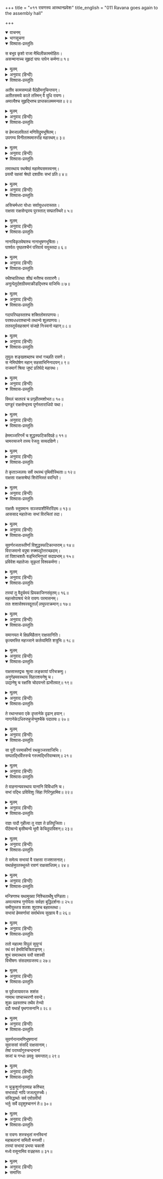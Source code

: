 +++
title = "०११ रावणस्य आस्थानप्रवेशः"
title_english = "011 Ravana goes again to the assembly hall"

+++
<details open><summary>वाचनम्</summary>

<div class="audioEmbed"  caption="श्रीराम-हरिसीताराममूर्ति-घनपाठिभ्यां वचनम्" src="https://archive.org/download/Ramayana-recitation-Sriram-harisItArAmamUrti-Ghanapaati-v2/Kanda_6/Kanda_6_YK-011-Ravana_goes_again_to_the_assembly_hall.mp3"></div>
</details>



<details><summary>भागसूचना</summary>

11. रावण और उसके सभासदोंका सभाभवनमें एकत्र होना
</details>

<details open><summary>विश्वास-प्रस्तुतिः</summary>

स बभूव कृशो राजा मैथिलीकाममोहितः।  
असन्मानाच्च सुहृदां पापः पापेन कर्मणा॥ १॥
</details>

<details><summary>मूलम्</summary>

स बभूव कृशो राजा मैथिलीकाममोहितः।  
असन्मानाच्च सुहृदां पापः पापेन कर्मणा॥ १॥
</details>

<details><summary>अनुवाद (हिन्दी)</summary>

राक्षसोंका राजा रावण मिथिलेशकुमारी सीताके प्रति कामसे मोहित हो रहा था, उसके हितैषी सुहृद् विभीषण आदि उसका अनादर करने लगे थे—उसके कुकृत्योंकी निन्दा करते थे तथा वह सीताहरणरूपी जघन्य पाप-कर्मके कारण पापी घोषित किया गया था—इन सब कारणोंसे वह अत्यन्त कृश (चिन्तायुक्त एवं दुर्बल) हो गया था॥ १॥
</details>

<details open><summary>विश्वास-प्रस्तुतिः</summary>

अतीव कामसम्पन्नो वैदेहीमनुचिन्तयन्।  
अतीतसमये काले तस्मिन् वै युधि रावणः।  
अमात्यैश्च सुहृद्भिश्च प्राप्तकालममन्यत॥ २॥
</details>

<details><summary>मूलम्</summary>

अतीव कामसम्पन्नो वैदेहीमनुचिन्तयन्।  
अतीतसमये काले तस्मिन् वै युधि रावणः।  
अमात्यैश्च सुहृद्भिश्च प्राप्तकालममन्यत॥ २॥
</details>

<details><summary>अनुवाद (हिन्दी)</summary>

वह अत्यन्त कामसे पीड़ित होकर बारंबार विदेहकुमारीका चिन्तन करता था, इसलिये युद्धका अवसर बीत जानेपर भी उसने उस समय मन्त्रियों और सुहृदोंके साथ सलाह करके युद्धको ही समयोचित कर्तव्य माना॥ २॥
</details>

<details open><summary>विश्वास-प्रस्तुतिः</summary>

स हेमजालविततं मणिविद्रुमभूषितम्।  
उपगम्य विनीताश्वमारुरोह महारथम्॥ ३॥
</details>

<details><summary>मूलम्</summary>

स हेमजालविततं मणिविद्रुमभूषितम्।  
उपगम्य विनीताश्वमारुरोह महारथम्॥ ३॥
</details>

<details><summary>अनुवाद (हिन्दी)</summary>

वह सोनेकी जालीसे आच्छादित तथा मणि एवं मूँगोंसे विभूषित एक विशाल रथपर, जिसमें सुशिक्षित घोड़े जुते हुए थे; जा चढ़ा॥ ३॥
</details>

<details open><summary>विश्वास-प्रस्तुतिः</summary>

तमास्थाय रथश्रेष्ठं महामेघसमस्वनम्।  
प्रययौ रक्षसां श्रेष्ठो दशग्रीवः सभां प्रति॥ ४॥
</details>

<details><summary>मूलम्</summary>

तमास्थाय रथश्रेष्ठं महामेघसमस्वनम्।  
प्रययौ रक्षसां श्रेष्ठो दशग्रीवः सभां प्रति॥ ४॥
</details>

<details><summary>अनुवाद (हिन्दी)</summary>

महान् मेघोंकी गर्जनाके समान घर्घराहट पैदा करनेवाले उस उत्तम रथपर आरूढ़ हो राक्षसशिरोमणि दशग्रीव सभाभवनकी ओर प्रस्थित हुआ॥ ४॥
</details>

<details open><summary>विश्वास-प्रस्तुतिः</summary>

असिचर्मधरा योधाः सर्वायुधधरास्ततः।  
राक्षसा राक्षसेन्द्रस्य पुरस्तात् सम्प्रतस्थिरे॥ ५॥
</details>

<details><summary>मूलम्</summary>

असिचर्मधरा योधाः सर्वायुधधरास्ततः।  
राक्षसा राक्षसेन्द्रस्य पुरस्तात् सम्प्रतस्थिरे॥ ५॥
</details>

<details><summary>अनुवाद (हिन्दी)</summary>

उस समय राक्षसराज रावणके आगे-आगे ढाल-तलवार एवं सब प्रकारके आयुध धारण करनेवाले बहुसंख्यक राक्षस योद्धा जा रहे थे॥ ५॥
</details>

<details open><summary>विश्वास-प्रस्तुतिः</summary>

नानाविकृतवेषाश्च नानाभूषणभूषिताः।  
पार्श्वतः पृष्ठतश्चैनं परिवार्य ययुस्तदा॥ ६॥
</details>

<details><summary>मूलम्</summary>

नानाविकृतवेषाश्च नानाभूषणभूषिताः।  
पार्श्वतः पृष्ठतश्चैनं परिवार्य ययुस्तदा॥ ६॥
</details>

<details><summary>अनुवाद (हिन्दी)</summary>

इसी तरह भाँति-भाँतिके आभूषणोंसे विभूषित और नाना प्रकारके विकराल वेषवाले अगणित निशाचर उसे दायें-बायें और पीछेकी ओरसे घेरकर चल रहे थे॥ ६॥
</details>

<details open><summary>विश्वास-प्रस्तुतिः</summary>

रथैश्चातिरथाः शीघ्रं मत्तैश्च वरवारणैः।  
अनूत्पेतुर्दशग्रीवमाक्रीडद्भिश्च वाजिभिः॥ ७॥
</details>

<details><summary>मूलम्</summary>

रथैश्चातिरथाः शीघ्रं मत्तैश्च वरवारणैः।  
अनूत्पेतुर्दशग्रीवमाक्रीडद्भिश्च वाजिभिः॥ ७॥
</details>

<details><summary>अनुवाद (हिन्दी)</summary>

रावणके प्रस्थान करते ही बहुत-से अतिरथी वीर रथों, मतवाले गजराजों और खेल-खेलमें तरह-तरहकी चालें दिखानेवाले घोड़ोंपर सवार हो तुरंत उसके पीछे चल दिये॥ ७॥
</details>

<details open><summary>विश्वास-प्रस्तुतिः</summary>

गदापरिघहस्ताश्च शक्तितोमरपाणयः।  
परश्वधधराश्चान्ये तथान्ये शूलपाणयः।  
ततस्तूर्यसहस्राणं संजज्ञे निःस्वनो महान्॥ ८॥
</details>

<details><summary>मूलम्</summary>

गदापरिघहस्ताश्च शक्तितोमरपाणयः।  
परश्वधधराश्चान्ये तथान्ये शूलपाणयः।  
ततस्तूर्यसहस्राणं संजज्ञे निःस्वनो महान्॥ ८॥
</details>

<details><summary>अनुवाद (हिन्दी)</summary>

किन्हींके हाथोंमें गदा और परिघ शोभा पा रहे थे। कोई शक्ति और तोमर लिये हुए थे। कुछ लोगोंने फरसे धारण कर रखे थे तथा अन्य राक्षसोंके हाथोंमें शूल चमक रहे थे, फिर तो वहाँ सहस्रों वाद्योंका महान् घोष होने लगा॥ ८॥
</details>

<details open><summary>विश्वास-प्रस्तुतिः</summary>

तुमुलः शङ्खशब्दश्च सभां गच्छति रावणे।  
स नेमिघोषेण महान् सहसाभिनिनादयन्॥ ९॥  
राजमार्गं श्रिया जुष्टं प्रतिपेदे महारथः।
</details>

<details><summary>मूलम्</summary>

तुमुलः शङ्खशब्दश्च सभां गच्छति रावणे।  
स नेमिघोषेण महान् सहसाभिनिनादयन्॥ ९॥  
राजमार्गं श्रिया जुष्टं प्रतिपेदे महारथः।
</details>

<details><summary>अनुवाद (हिन्दी)</summary>

रावणके सभाभवनकी ओर यात्रा करते समय तुमुल शङ्खध्वनि होने लगी। उसका वह विशाल रथ अपने पहियोंकी घर्घराहटसे सम्पूर्ण दिशाओंको प्रतिध्वनित करता हुआ सहसा शोभाशाली राजमार्गपर जा पहुँचा॥ ९ १/२॥
</details>

<details open><summary>विश्वास-प्रस्तुतिः</summary>

विमलं चातपत्रं च प्रगृहीतमशोभत॥ १०॥  
पाण्डुरं राक्षसेन्द्रस्य पूर्णस्ताराधिपो यथा।
</details>

<details><summary>मूलम्</summary>

विमलं चातपत्रं च प्रगृहीतमशोभत॥ १०॥  
पाण्डुरं राक्षसेन्द्रस्य पूर्णस्ताराधिपो यथा।
</details>

<details><summary>अनुवाद (हिन्दी)</summary>

उस समय राक्षसराज रावणके ऊपर तना हुआ निर्मल श्वेत छत्र पूर्ण चन्द्रमाके समान शोभा पा रहा था॥ १० १/२॥
</details>

<details open><summary>विश्वास-प्रस्तुतिः</summary>

हेममञ्जरिगर्भे च शुद्धस्फटिकविग्रहे॥ ११॥  
चामरव्यजने तस्य रेजतुः सव्यदक्षिणे।
</details>

<details><summary>मूलम्</summary>

हेममञ्जरिगर्भे च शुद्धस्फटिकविग्रहे॥ ११॥  
चामरव्यजने तस्य रेजतुः सव्यदक्षिणे।
</details>

<details><summary>अनुवाद (हिन्दी)</summary>

उसके दाहिने और बायें भागमें शुद्ध स्फटिकके डंडेवाले चँवर और व्यजन, जिनमें सोनेकी मञ्जरियाँ बनी हुई थीं, बड़ी शोभा पा रहे थे॥ ११ १/२॥
</details>

<details open><summary>विश्वास-प्रस्तुतिः</summary>

ते कृताञ्जलयः सर्वे रथस्थं पृथिवीस्थिताः॥ १२॥  
राक्षसा राक्षसश्रेष्ठं शिरोभिस्तं ववन्दिरे।
</details>

<details><summary>मूलम्</summary>

ते कृताञ्जलयः सर्वे रथस्थं पृथिवीस्थिताः॥ १२॥  
राक्षसा राक्षसश्रेष्ठं शिरोभिस्तं ववन्दिरे।
</details>

<details><summary>अनुवाद (हिन्दी)</summary>

मार्गमें पृथ्वीपर खड़े हुए सभी राक्षस दोनों हाथ जोड़ रथपर बैठे हुए राक्षसशिरोमणि रावणकी सिर झुकाकर वन्दना करते थे॥ १२ १/२॥
</details>

<details open><summary>विश्वास-प्रस्तुतिः</summary>

राक्षसैः स्तूयमानः सञ्जयाशीर्भिररिंदमः॥ १३॥  
आससाद महातेजाः सभां विरचितां तदा।
</details>

<details><summary>मूलम्</summary>

राक्षसैः स्तूयमानः सञ्जयाशीर्भिररिंदमः॥ १३॥  
आससाद महातेजाः सभां विरचितां तदा।
</details>

<details><summary>अनुवाद (हिन्दी)</summary>

राक्षसोंद्वारा की गयी स्तुति, जय-जयकार और आशीर्वाद सुनता हुआ शत्रुदमन महातेजस्वी रावण उस समय विश्वकर्माद्वारा निर्मित राजसभामें पहुँचा॥ १३ १/२॥
</details>

<details open><summary>विश्वास-प्रस्तुतिः</summary>

सुवर्णरजतास्तीर्णां विशुद्धस्फटिकान्तराम्॥ १४॥  
विराजमानो वपुषा रुक्मपट्टोत्तरच्छदाम्।  
तां पिशाचशतैः षड्‍‍भिरभिगुप्तां सदाप्रभाम्॥ १५॥  
प्रविवेश महातेजाः सुकृतां विश्वकर्मणा।
</details>

<details><summary>मूलम्</summary>

सुवर्णरजतास्तीर्णां विशुद्धस्फटिकान्तराम्॥ १४॥  
विराजमानो वपुषा रुक्मपट्टोत्तरच्छदाम्।  
तां पिशाचशतैः षड्‍‍भिरभिगुप्तां सदाप्रभाम्॥ १५॥  
प्रविवेश महातेजाः सुकृतां विश्वकर्मणा।
</details>

<details><summary>अनुवाद (हिन्दी)</summary>

उस सभाके फर्शमें सोने-चाँदीका काम किया हुआ था तथा बीच-बीचमें विशुद्ध स्फटिक भी जड़ा गया था। उसमें सोनेके कामवाले रेशमी वस्त्रोंकी चादरें बिछी हुई थीं। वह सभा सदा अपनी प्रभासे उद्भासित होती रहती थी। छः सौ पिशाच उसकी रक्षा करते थे। विश्वकर्माने उसे बहुत ही सुन्दर बनाया था। अपने शरीरसे सुशोभित होनेवाले महातेजस्वी रावणने उस सभामें प्रवेश किया॥ १४-१५ १/२॥
</details>

<details open><summary>विश्वास-प्रस्तुतिः</summary>

तस्यां तु वैदूर्यमयं प्रियकाजिनसंवृतम्॥ १६॥  
महत्सोपाश्रयं भेजे रावणः परमासनम्।  
ततः शशासेश्वरवद्दूताल्ँ लघुपराक्रमान्॥ १७॥
</details>

<details><summary>मूलम्</summary>

तस्यां तु वैदूर्यमयं प्रियकाजिनसंवृतम्॥ १६॥  
महत्सोपाश्रयं भेजे रावणः परमासनम्।  
ततः शशासेश्वरवद्दूताल्ँ लघुपराक्रमान्॥ १७॥
</details>

<details><summary>अनुवाद (हिन्दी)</summary>

उस सभाभवनमें वैदूर्यमणि (नीलम)-का बना हुआ एक विशाल और उत्तम सिंहासन था, जिसपर अत्यन्त मुलायम चमड़ेवाले ‘प्रियक’ नामक मृगका चर्म बिछा था और उसपर मसनँद भी रखा हुआ था। रावण उसीपर बैठ गया। फिर उसने अपने शीघ्रगामी दूतोंको आज्ञा दी—॥ १६-१७॥
</details>

<details open><summary>विश्वास-प्रस्तुतिः</summary>

समानयत मे क्षिप्रमिहैतान् राक्षसानिति।  
कृत्यमस्ति महज्जाने कर्तव्यमिति शत्रुभिः॥ १८॥
</details>

<details><summary>मूलम्</summary>

समानयत मे क्षिप्रमिहैतान् राक्षसानिति।  
कृत्यमस्ति महज्जाने कर्तव्यमिति शत्रुभिः॥ १८॥
</details>

<details><summary>अनुवाद (हिन्दी)</summary>

‘तुमलोग शीघ्र ही यहाँ बैठनेवाले सुविख्यात राक्षसोंको मेरे पास बुला ले आओ; क्योंकि शत्रुओंके साथ करनेयोग्य महान् कार्य मुझपर आ पड़ा है। इस बातको मैं अच्छी तरह समझ रहा हूँ (अतः इसपर विचार करनेके लिये सब सभासदोंका यहाँ आना अत्यन्त आवश्यक है)’॥ १८॥
</details>

<details open><summary>विश्वास-प्रस्तुतिः</summary>

राक्षसास्तद्वचः श्रुत्वा लङ्कायां परिचक्रमुः।  
अनुगेहमवस्थाय विहारशयनेषु च।  
उद्यानेषु च रक्षांसि चोदयन्तो ह्यभीतवत्॥ १९॥
</details>

<details><summary>मूलम्</summary>

राक्षसास्तद्वचः श्रुत्वा लङ्कायां परिचक्रमुः।  
अनुगेहमवस्थाय विहारशयनेषु च।  
उद्यानेषु च रक्षांसि चोदयन्तो ह्यभीतवत्॥ १९॥
</details>

<details><summary>अनुवाद (हिन्दी)</summary>

रावणका यह आदेश सुनकर वे राक्षस लङ्कामें सब ओर चक्कर लगाने लगे। वे एक-एक घर, विहारस्थान, शयनागार और उद्यानमें जा-जाकर बड़ी निर्भयतासे उन सब राक्षसोंको राजसभामें चलनेके लिये प्रेरित करने लगे॥ १९॥
</details>

<details open><summary>विश्वास-प्रस्तुतिः</summary>

ते रथान्तचरा एके दृप्तानेके दृढान् हयान्।  
नागानेकेऽधिरुरुहुर्जग्मुश्चैके पदातयः॥ २०॥
</details>

<details><summary>मूलम्</summary>

ते रथान्तचरा एके दृप्तानेके दृढान् हयान्।  
नागानेकेऽधिरुरुहुर्जग्मुश्चैके पदातयः॥ २०॥
</details>

<details><summary>अनुवाद (हिन्दी)</summary>

तब उन राक्षसोंमेंसे कोई रथपर चढ़कर चले, कोई मतवाले हाथियोंपर और कोई मजबूत घोड़ोंपर सवार होकर अपने-अपने स्थानसे प्रस्थित हुए। बहुत-से राक्षस पैदल ही चल दिये॥ २०॥
</details>

<details open><summary>विश्वास-प्रस्तुतिः</summary>

सा पुरी परमाकीर्णा रथकुञ्जरवाजिभिः।  
सम्पतद्भिर्विरुरुचे गरुत्मद्भिरिवाम्बरम्॥ २१॥
</details>

<details><summary>मूलम्</summary>

सा पुरी परमाकीर्णा रथकुञ्जरवाजिभिः।  
सम्पतद्भिर्विरुरुचे गरुत्मद्भिरिवाम्बरम्॥ २१॥
</details>

<details><summary>अनुवाद (हिन्दी)</summary>

उस समय दौड़ते हुए रथों, हाथियों और घोड़ोंसे व्याप्त हुई वह पुरी बहुसंख्यक गरुड़ोंसे आच्छादित हुए आकाशकी भाँति शोभा पा रही थी॥ २१॥
</details>

<details open><summary>विश्वास-प्रस्तुतिः</summary>

ते वाहनान्यवस्थाय यानानि विविधानि च।  
सभां पद्भिः प्रविविशुः सिंहा गिरिगुहामिव॥ २२॥
</details>

<details><summary>मूलम्</summary>

ते वाहनान्यवस्थाय यानानि विविधानि च।  
सभां पद्भिः प्रविविशुः सिंहा गिरिगुहामिव॥ २२॥
</details>

<details><summary>अनुवाद (हिन्दी)</summary>

गन्तव्य स्थानतक पहुँचकर अपने-अपने वाहनों और नाना प्रकारकी सवारियोंको बाहर ही रखकर वे सब सभासद् पैदल ही उस सभाभवनमें प्रविष्ट हुए, मानो बहुत-से सिंह किसी पर्वतकी कन्दरामें घुस रहे हों॥ २२॥
</details>

<details open><summary>विश्वास-प्रस्तुतिः</summary>

राज्ञः पादौ गृहीत्वा तु राज्ञा ते प्रतिपूजिताः।  
पीठेष्वन्ये बृसीष्वन्ये भूमौ केचिदुपाविशन्॥ २३॥
</details>

<details><summary>मूलम्</summary>

राज्ञः पादौ गृहीत्वा तु राज्ञा ते प्रतिपूजिताः।  
पीठेष्वन्ये बृसीष्वन्ये भूमौ केचिदुपाविशन्॥ २३॥
</details>

<details><summary>अनुवाद (हिन्दी)</summary>

वहाँ पहुँचकर उन सबने राजाके पाँव पकड़े तथा राजाने भी उनका सत्कार किया। तत्पश्चात् कुछ लोग सोनेके सिंहासनोंपर, कुछ लोग कुशकी चटाइयोंपर और कुछ लोग साधारण बिछौनोंसे ढकी हुई भूमिपर ही बैठ गये॥ २३॥
</details>

<details open><summary>विश्वास-प्रस्तुतिः</summary>

ते समेत्य सभायां वै राक्षसा राजशासनात्।  
यथार्हमुपतस्थुस्ते रावणं राक्षसाधिपम्॥ २४॥
</details>

<details><summary>मूलम्</summary>

ते समेत्य सभायां वै राक्षसा राजशासनात्।  
यथार्हमुपतस्थुस्ते रावणं राक्षसाधिपम्॥ २४॥
</details>

<details><summary>अनुवाद (हिन्दी)</summary>

राजाकी आज्ञासे उस सभामें एकत्र होकर वे सब राक्षस राक्षसराज रावणके आसपास यथायोग्य आसनोंपर बैठ गये॥ २४॥
</details>

<details open><summary>विश्वास-प्रस्तुतिः</summary>

मन्त्रिणश्च यथामुख्या निश्चितार्थेषु पण्डिताः।  
अमात्याश्च गुणोपेताः सर्वज्ञा बुद्धिदर्शनाः॥ २५॥  
समीयुस्तत्र शतशः शूराश्च बहवस्तथा।  
सभायां हेमवर्णायां सर्वार्थस्य सुखाय वै॥ २६॥
</details>

<details><summary>मूलम्</summary>

मन्त्रिणश्च यथामुख्या निश्चितार्थेषु पण्डिताः।  
अमात्याश्च गुणोपेताः सर्वज्ञा बुद्धिदर्शनाः॥ २५॥  
समीयुस्तत्र शतशः शूराश्च बहवस्तथा।  
सभायां हेमवर्णायां सर्वार्थस्य सुखाय वै॥ २६॥
</details>

<details><summary>अनुवाद (हिन्दी)</summary>

यथायोग्य भिन्न-भिन्न विषयोंके लिये उचित सम्मति देनेवाले मुख्य-मुख्य मन्त्री, कर्तव्य-निश्चयमें पाण्डित्यका परिचय देनेवाले सचिव, बुद्धिदर्शी, सर्वज्ञ, सद‍्गुण-सम्पन्न उपमन्त्री तथा और भी बहुत-से शूरवीर सम्पूर्ण अर्थोंके निश्चयके लिये और सुखप्राप्तिके उपायपर विचार करनेके लिये उस सुनहरी कान्तिवाली सभाके भीतर सैकड़ोंकी संख्यामें उपस्थित थे॥ २५-२६॥
</details>

<details open><summary>विश्वास-प्रस्तुतिः</summary>

ततो महात्मा विपुलं सुयुग्यं  
रथं वरं हेमविचित्रिताङ्गम्।  
शुभं समास्थाय ययौ यशस्वी  
विभीषणः संसदमग्रजस्य॥ २७॥
</details>

<details><summary>मूलम्</summary>

ततो महात्मा विपुलं सुयुग्यं  
रथं वरं हेमविचित्रिताङ्गम्।  
शुभं समास्थाय ययौ यशस्वी  
विभीषणः संसदमग्रजस्य॥ २७॥
</details>

<details><summary>अनुवाद (हिन्दी)</summary>

तत्पश्चात् यशस्वी महात्मा विभीषण भी एक सुवर्णजटित, सुन्दर अश्वोंसे युक्त, विशाल, श्रेष्ठ एवं शुभकारक रथपर आरूढ़ हो अपने बड़े भाईकी सभामें जा पहुँचे॥ २७॥
</details>

<details open><summary>विश्वास-प्रस्तुतिः</summary>

स पूर्वजायावरजः शशंस  
नामाथ पश्चाच्चरणौ ववन्दे।  
शुकः प्रहस्तश्च तथैव तेभ्यो  
ददौ यथार्हं पृथगासनानि॥ २८॥
</details>

<details><summary>मूलम्</summary>

स पूर्वजायावरजः शशंस  
नामाथ पश्चाच्चरणौ ववन्दे।  
शुकः प्रहस्तश्च तथैव तेभ्यो  
ददौ यथार्हं पृथगासनानि॥ २८॥
</details>

<details><summary>अनुवाद (हिन्दी)</summary>

छोटे भाई विभीषणने पहले अपना नाम बताया, फिर बड़े भाईके चरणोंमें मस्तक झुकाया। इसी तरह शुक और प्रहस्तने भी किया। तब रावणने उन सबको यथायोग्य पृथक्-पृथक् आसन दिये॥ २८॥
</details>

<details open><summary>विश्वास-प्रस्तुतिः</summary>

सुवर्णनानामणिभूषणानां  
सुवाससां संसदि राक्षसानाम्।  
तेषां परार्घ्यागुरुचन्दनानां  
स्रजां च गन्धाः प्रववुः समन्तात्॥ २९॥
</details>

<details><summary>मूलम्</summary>

सुवर्णनानामणिभूषणानां  
सुवाससां संसदि राक्षसानाम्।  
तेषां परार्घ्यागुरुचन्दनानां  
स्रजां च गन्धाः प्रववुः समन्तात्॥ २९॥
</details>

<details><summary>अनुवाद (हिन्दी)</summary>

सुवर्ण एवं नाना प्रकारकी मणियोंके आभूषणोंसे विभूषित उन सुन्दर वस्त्रधारी राक्षसोंकी उस सभामें सब ओर बहुमूल्य अगुरु, चन्दन तथा पुष्पहारोंकी सुगन्ध छा रही थी॥ २९॥
</details>

<details open><summary>विश्वास-प्रस्तुतिः</summary>

न चुक्रुशुर्नानृतमाह कश्चित्  
सभासदो नापि जजल्पुरुच्चैः।  
संसिद्धार्थाः सर्व एवोग्रवीर्या  
भर्तुः सर्वे ददृशुश्चाननं ते॥ ३०॥
</details>

<details><summary>मूलम्</summary>

न चुक्रुशुर्नानृतमाह कश्चित्  
सभासदो नापि जजल्पुरुच्चैः।  
संसिद्धार्थाः सर्व एवोग्रवीर्या  
भर्तुः सर्वे ददृशुश्चाननं ते॥ ३०॥
</details>

<details><summary>अनुवाद (हिन्दी)</summary>

उस समय उस सभाका कोई भी सदस्य असत्य नहीं बोलता था। वे सभी सभासद् न तो चिल्लाते थे और न जोर-जोरसे बातें ही करते थे। वे सब-के-सब सफलमनोरथ एवं भयंकर पराक्रमी थे और सभी अपने स्वामी रावणके मुँहकी ओर देख रहे थे॥ ३०॥
</details>

<details open><summary>विश्वास-प्रस्तुतिः</summary>

स रावणः शस्त्रभृतां मनस्विनां  
महाबलानां समितौ मनस्वी।  
तस्यां सभायां प्रभया चकाशे  
मध्ये वसूनामिव वज्रहस्तः॥ ३१॥
</details>

<details><summary>मूलम्</summary>

स रावणः शस्त्रभृतां मनस्विनां  
महाबलानां समितौ मनस्वी।  
तस्यां सभायां प्रभया चकाशे  
मध्ये वसूनामिव वज्रहस्तः॥ ३१॥
</details>

<details><summary>अनुवाद (हिन्दी)</summary>

उस सभामें शस्त्रधारी महाबली मनस्वी वीरोंका समागम होनेपर उनके बीचमें बैठा हुआ मनस्वी रावण अपनी प्रभासे उसी प्रकार प्रकाशित हो रहा था, जैसे वसुओंके बीचमें वज्रधारी इन्द्र देदीप्यमान होते हैं॥ ३१॥
</details>

<details><summary>समाप्तिः</summary>

इत्यार्षे श्रीमद्रामायणे वाल्मीकीये आदिकाव्ये युद्धकाण्डे एकादशः सर्गः॥ ११॥  
इस प्रकार श्रीवाल्मीकिनिर्मित आर्षरामायण आदिकाव्यके युद्धकाण्डमें ग्यारहवाँ सर्ग पूरा हुआ॥ ११॥
</details>
